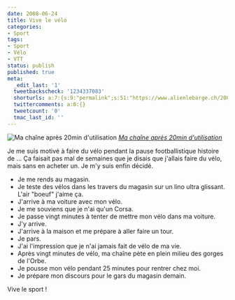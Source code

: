 ```yaml
---
date: 2008-06-24
title: Vive le vélo
categories:
- Sport
tags:
- Sport
- Vélo
- VTT
status: publish
published: true
meta:
  _edit_last: '1'
  tweetbackscheck: '1234337083'
  shorturls: a:7:{s:9:"permalink";s:51:"https://www.alienlebarge.ch/2008/06/24/vive-le-velo/";s:7:"tinyurl";s:25:"https://tinyurl.com/67d8z8";s:4:"isgd";s:17:"https://is.gd/ikdT";s:5:"bitly";s:18:"https://bit.ly/Rs8B";s:5:"snipr";s:22:"https://snipr.com/b9x95";s:5:"snurl";s:22:"https://snurl.com/b9x95";s:7:"snipurl";s:24:"https://snipurl.com/b9x95";}
  twittercomments: a:0:{}
  tweetcount: '0'
  tmac_last_id: ''
---
```

<img src="https://farm4.static.flickr.com/3106/2608649234_e95bd7a1f6.jpg" alt="Ma chaîne après 20min d'utilisation" />
<em><a title="photo sharing" href="https://www.flickr.com/photos/alienlebarge/2608649234/">Ma chaîne après 20min d'utilisation</a></em>

Je me suis motivé à faire du vélo pendant la pause footballistique histoire de ...
Ça faisait pas mal de semaines que je disais que j'allais faire du vélo, mais sans en acheter un. Je m'y suis enfin décidé.
<ul>
	<li>Je me rends au magasin.</li>
	<li>Je teste des vélos dans les travers du magasin sur un lino ultra glissant. L'air "boeuf" j'aime ça.</li>
	<li>J'arrive à ma voiture avec mon vélo.</li>
	<li>Je me souviens que je n'ai qu'un Corsa.</li>
	<li>Je passe vingt minutes à tenter de mettre mon vélo dans ma voiture.</li>
	<li>J'y arrive.</li>
	<li>J'arrive à la maison et me prépare à aller faire un tour.</li>
	<li>Je pars.</li>
	<li>J'ai l'impression que je n'ai jamais fait de vélo de ma vie.</li>
	<li>Après vingt minutes de vélo, ma chaîne pète en plein milieu des gorges de l'Orbe.</li>
	<li>Je pousse mon vélo pendant 25 minutes pour rentrer chez moi.</li>
	<li>Je prépare mon discours pour le gars du magasin demain.</li>
</ul>
<div>Vive le sport !</div>

